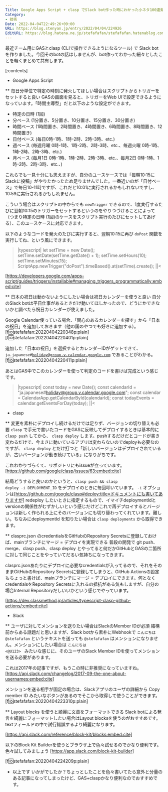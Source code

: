 ```yaml
---
Title: Google Apps Script + clasp でSlack bot作った時にわかった小ネタ100連発
Category:
- 技術
Date: 2022-04-04T22:49:26+09:00
URL: https://blog.stenyan.jp/entry/2022/04/04/224926
EditURL: https://blog.hatena.ne.jp/stefafafan/stefafafan.hatenablog.com/atom/entry/13574176438079839943
---
```


最近チーム用にGASとclasp (CLIで操作できるようになるツール) で Slack bot を作りました。今回そのbotの話はしませんが、bot作ってわかった細々としたことを軽くまとめて共有します。

[:contents]

* Google Apps Script

** 毎日分単位で特定の時刻に発火してほしい場合はスクリプトからトリガーをセットすると良い
GASの画面を見ると、トリガーをWeb UIで設定できるようになっています。「時間主導型」だと以下のような設定ができます。

- 特定の日時 (1回)
- 分ベース (1分置き、5分置き、10分置き、15分置き、30分置き)
- 時間ベース (1時間置き、2時間置き、4時間置き、6時間置き、8時間置き、12時間置き)
- 日付ベース (毎日0時-1時、1時-2時、2時-3時、etc.)
- 週ベース (毎週月曜 0時-1時、1時-2時、2時-3時、etc.、毎週火曜 0時-1時、1時-2時、2時-3時、etc.)
- 月ベース (毎月1日 0時-1時、1時-2時、2時-3時、etc.、毎月2日 0時-1時、1時-2時、2時-3時、etc.、)

これらでも一見十分にも思えますが、自分のユースケースでは「毎朝10:15にSlackに投稿」がやりたかったため足りませんでした。一番近いのが「日付ベース」で毎日10-11時ですが、これだと10:01に実行されるかもしれないですし、10:59に実行されるかもしれません。

こういう場合はスクリプトの中からでも <code>newTrigger</code> できるので、1度実行するたびに翌朝10:15のトリガーをセットするというのをやりつづけることによって（つまり特定の日時 (1回)のケースをスクリプト実行のたびにセットしてあげる）、このユースケースに対応できます。

以下のようなコードを発火のたびに実行すると、翌朝10:15に再び <code>doPost</code> 関数を実行してね、という風にできます。

>|typescript|
let setTime = new Date();
setTime.setDate(setTime.getDate() + 1);
setTime.setHours(10);
setTime.setMinutes(15);
ScriptApp.newTrigger("doPost").timeBased().at(setTime).create();
||<

[https://developers.google.com/apps-script/guides/triggers/installable#managing_triggers_programmatically:embed:cite]

** 日本の祝日は動かないようにしたい場合は祝日カレンダーを使うと良い
自分のSlack botは平日仕事があるときだけ動いてほしかったので、どうにかできないかと調べたら祝日カレンダーが使えました。

Google Calendar使っている場合、「関心のあるカレンダーを探す」から「日本の祝日」を追加しておきます（他の国のやつでも好きに追加する）。
[f:id:stefafafan:20220404220348p:plain]
[f:id:stefafafan:20220404220401p:plain]

追加した「日本の祝日」を選択するとカレンダーIDがゲットできて、 <code>ja.japanese#holiday@group.v.calendar.google.com</code> であることがわかる。
[f:id:stefafafan:20220404220411p:plain]

あとはGAS中でこのカレンダーを使って判定のコードを書けば完成という感じです。
>|typescript|
const today = new Date();
const calendarId = "ja.japanese#holiday@group.v.calendar.google.com";
const calendar = CalendarApp.getCalendarById(calendarId);
const todayEvents = calendar.getEventsForDay(today);
||<

* clasp

** 変更を素朴にデプロイし続けるだけでは足りず、バージョンの切り替えも必要
<code>clasp</code> で手元で書いたコードをGASに反映してデプロイするときは基本的に <code>clasp push</code> してから、 <code>clasp deploy</code> します。pushするだけだとコードが書き変わるだけで、今まさに動いているアプリは変わらないのでdeployも必要なのですが、 <code>clasp deploy</code> とだけ打つと「新しいバージョンはデプロイされているが、古いバージョンが動き続けている」になりがちです。

これわかりづらくて、リポジトリにもissueが立っています。
[https://github.com/google/clasp/issues/63:embed:cite]

結局どうすると良いのかというと、<code>clasp push && clasp deploy -i DEPLOYMENT_ID</code> をデプロイのときに毎回叩いています。 <code>-i</code> オプションは[https://github.com/google/clasp#deploy:title=ドキュメントにも書いてありますが] redeploy したいときに指定するもので、イマイチdeploymentIdとversionの関係性がむずかしいという感じだけどこれで再デプロイするとバージョンは新しく作られる上にそのバージョンにも切り替わってくれています。難しい。ちなみにdeploymentId を知りたい場合は <code>clasp deployments</code> から取得できます。

** clasprc.json のcredentialsをGitHubのRepository Secretsに登録しておけば、mainブランチにマージ = デプロイを実現できる
普段の開発で git push、merge、clasp push、clasp deploy とやってると何だかGitHubとGASの二箇所に対して同じことをやっていてだるい気持ちになってきます。

clasprc.jsonあたりにデプロイに必要なcredentialsが入ってるので、それをそのままGitHubのRepository Secretsに登録してしまうと、GitHub Actionsの設定もちょっと書けば、mainブランチにマージ = デプロイにできます。何となくcredentialsをRepository Secretsに入れるの抵抗がある気もしますが、自分の場合Internal Repositoryだしいいかという感じでやっています。

[https://dev.classmethod.jp/articles/typescript-clasp-github-actions/:embed:cite]

* Slack

** ユーザに対してメンションを送りたい場合はSlackのMember IDが必須
結構前からある話題だと思いますが、Slack botから素朴にWebhookで <code>こんにちは @stefafafan</code> というテキストを送っても <code>@stefafafan</code> はメンションになりません。メンションにしたい場合は <code>こんにちは <@U123> </code> みたいな感じに、そのユーザのSlack Member IDを使ってメンションを送る必要があります。

これは2017年の記事ですが、もうこの時に非推奨になっていますね。
[https://api.slack.com/changelog/2017-09-the-one-about-usernames:embed:cite]

メンションを送る相手が固定の場合は、Slackアプリのユーザの詳細から Copy member ID みたいなボタンがあるのでそこから取得して使うことができます。
[f:id:stefafafan:20220404223310p:plain]

** Layout blocks を使うと綺麗に文章をフォーマットできる
Slack botによる発言を綺麗にフォーマットしたい場合はLayout blocksを使うのがおすすめです。textフィールドの中で試行錯誤するより綺麗になります。

[https://api.slack.com/reference/block-kit/blocks:embed:cite]

以下のBlock Kit Builderを使うとブラウザ上で色々試せるのでかなり便利です。色々試してみましょう
[https://app.slack.com/block-kit-builder]

[f:id:stefafafan:20220404224209p:plain]

* 以上です
いかがでしたか？ちょっとしたことを色々書いてたら意外と分量のある記事になってしまったけど、GAS+claspかなり便利なのでおすすめです。

